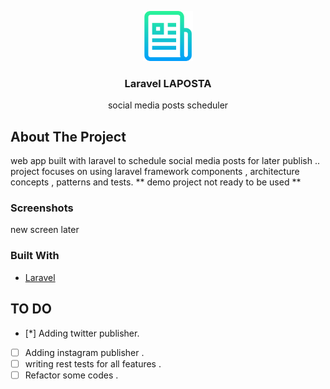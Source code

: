 <p align="center">
  <img src="screenshots/logo.png" alt="Logo" width="80" height="80">

  <h3 align="center">Laravel LAPOSTA</h3>

  <p align="center">
   social media posts scheduler
  </p>
</p>

## About The Project

web app built with laravel to schedule social media posts for later publish .. project focuses on using laravel framework components , architecture concepts , patterns and tests.
** demo project not ready to be used **

### Screenshots

new screen later

### Built With

-   [Laravel](https://laravel.com)

<!-- GETTING STARTED -->

## TO DO

-   [*] Adding twitter publisher.
-   [ ] Adding instagram publisher .
-   [ ] writing rest tests for all features .
-   [ ] Refactor some codes .
